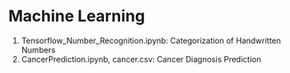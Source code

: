 # Machine Learning

1. Tensorflow_Number_Recognition.ipynb: Categorization of Handwritten Numbers
2. CancerPrediction.ipynb, cancer.csv: Cancer Diagnosis Prediction


